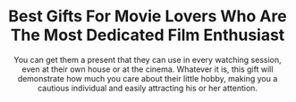 ---
layout: post
title: Best Gifts For Movie Lovers Who Are The Most Dedicated Film Enthusiast
subtitle: You can get them a present that they can use in every watching session, even at their own house or at the cinema. Whatever it is, this gift will demonstrate how much you care about their little hobby, making you a cautious individual and easily attracting his or her attention.
header-img: "img/post/2023/09/copied/medium_gifts_for_movie_lovers_c4dda94a6a.jpg"
header-style: text
permalink: "/gifts-movie-lovers/"
catalog: true
tags:
  - Recipients 
  - Men
---     